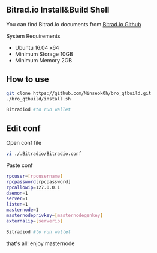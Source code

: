 ## Bitrad.io Install&Build Shell

You can find Bitrad.io documents from [Bitrad.io Github](https://github.com/thebitradio/Bitradio/tree/master/doc)

System Requirements

 * Ubuntu 16.04 x64
 * Minimum Storage 10GB
 * Minimum Memory 2GB

## How to use

```sh
git clone https://github.com/MinseokOh/bro_qtbuild.git
./bro_qtbuild/install.sh

Bitradiod #to run wallet
```

## Edit conf

Open conf file 
```sh
vi ./.Bitradio/Bitradio.conf
```

Paste conf
```sh
rpcuser=[rpcusername]
rpcpassword[rpcpassword]
rpcallowip=127.0.0.1
daemon=1
server=1
listen=1
masternode=1
masternodeprivkey=[masternodegenkey]
externalip=[serverip]
```

```sh
Bitradiod #to run wallet
```

that's all! enjoy masternode 
